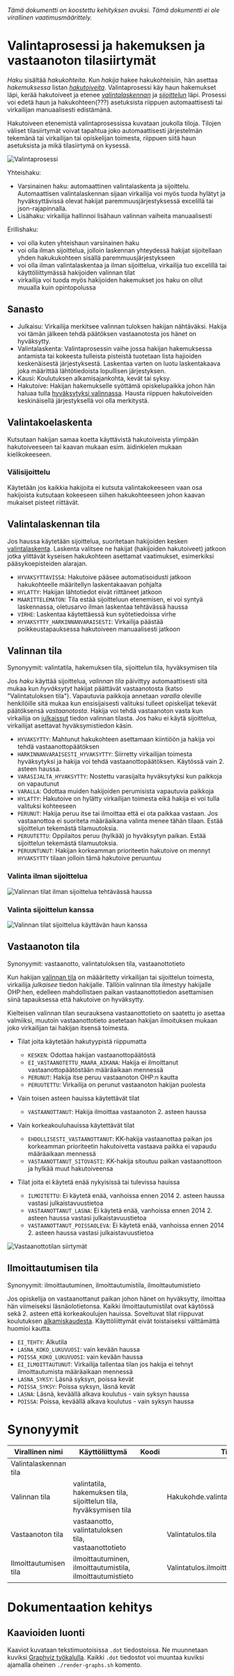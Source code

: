 *Tämä dokumentti on koostettu kehityksen avuksi. Tämä dokumentti ei ole
virallinen vaatimusmäärittely.*

# Valintaprosessi ja hakemuksen ja vastaanoton tilasiirtymät

*Haku* sisältää *hakukohteita*. Kun *hakija* hakee hakukohteisiin, hän asettaa
*hakemuksessa* listan *[hakutoiveita](#hakutoive)*. Valintaprosessi käy haun
hakemukset läpi, kerää hakutoiveet ja etenee
*[valintalaskennan](#valintalaskennan-tila)* ja
*[sijoittelun](#valinnan-tila)* läpi. Prosessi voi edetä haun ja
hakukohteen(???) asetuksista riippuen automaattisesti tai virkailijan
manuaalisesti edistämänä.

Hakutoiveen etenemistä valintaprosessissa kuvataan joukolla tiloja. Tilojen
väliset tilasiirtymät voivat tapahtua joko automaattisesti järjestelmän
tekemänä tai virkailijan tai opiskelijan toimesta, riippuen siitä haun
asetuksista ja mikä tilasiirtymä on kysessä.

![Valintaprosessi](img/valintaprosessi.png)

Yhteishaku:
* Varsinainen haku: automaattinen valintalaskenta ja sijoittelu. Automaattisen valintalaskennan sijaan virkailija voi
  myös tuoda hylätyt ja hyväksyttävissä olevat hakijat paremmuusjärjestyksessä excelillä tai json-rajapinnalla.
* Lisähaku: virkailija hallinnoi lisähaun valinnan vaiheita manuaalisesti

Erillishaku:
* voi olla kuten yhteishaun varsinainen haku
* voi olla ilman sijoittelua, jolloin laskennan yhteydessä hakijat sijoitellaan yhden hakukukohteen sisällä paremmuusjärjestykseen
* voi olla ilman valintalaskentaa ja ilman sijoittelua, virkailija tuo excelillä tai käyttöliittymässä hakijoiden valinnan tilat
* virkailija voi tuoda myös hakijoiden hakemukset jos haku on ollut muualla kuin opintopolussa


## Sanasto

- <a name="julkaisu">Julkaisu</a>: Virkailija merkitsee valinnan tuloksen
  hakijan nähtäväksi. Hakija voi tämän jälkeen tehdä päätöksen vastaanotosta
  jos hänet on hyväksytty.
- <a name="valintalaskenta">Valintalaskenta</a>: Valintaprosessin vaihe jossa
  hakijan hakemuksessa antamista tai kokeesta tulleista pisteistä tuotetaan
  lista hajioiden keskenäisestä järjestyksestä. Laskentaa varten on luotu
  laskentakaava joka määrittää lähtötiedoista lopullisen järjestyksen.
- <a name="kausi">Kausi</a>: Koulutuksen alkamisajankohta, kevät tai syksy.
- <a name="hakutoive">Hakutoive</a>: Hakijan hakemukselle syöttämä
  opiskelupaikka johon hän haluaa tulla [hyväksytyksi
  valinnassa](#valinnan-tila). Hausta riippuen hakutoiveiden keskinäisellä
  järjestyksellä voi olla merkitystä.


## Valintakoelaskenta

Kutsutaan hakijan samaa koetta käyttävistä hakutoiveista ylimpään hakutoiveeseen tai kaavan mukaan esim. äidinkielen
mukaan kielikokeeseen.


### Välisijoittelu

Käytetään jos kaikkia hakijoita ei kutsuta valintakokeeseen vaan osa
hakijoista kutsutaan kokeeseen siihen hakukohteeseen johon kaavan mukaiset
pisteet riittävät.


<a name="valintalaskennan-tila"></a>
## Valintalaskennan tila

Jos haussa käytetään sijoittelua, suoritetaan hakijoiden kesken
[valintalaskenta](#valintalaskenta). Laskenta valitsee ne hakijat (hakijoiden
hakutoiveet) jatkoon jotka ylittävät kyseisen hakukohteen asettamat
vaatimukset, esimerkiksi pääsykoepisteiden alarajan.

- `HYVAKSYTTAVISSA`: Hakutoive pääsee automatisoidusti jatkoon hakukohteelle
  määritellyn laskentakaavan pohjalta
- `HYLATTY`: Hakijan lähtotiedot eivät riittäneet jatkoon
- `MAARITTELEMATON`: Tila estää sijoitteluun etenemisen, ei voi syntyä
  laskennassa, oletusarvo ilman laskentaa tehtävässä haussa
- `VIRHE`: Laskentaa käytettäessä kun syötetiedoissa virhe
- `HYVAKSYTTY_HARKINNANVARAISESTI`: Virkailija päästää poikkeustapauksessa
  hakutoiveen manuaalisesti jatkoon


<a name="valinnan-tila"></a>
## Valinnan tila

Synonyymit: valintatila, hakemuksen tila, sijoittelun tila, hyväksymisen tila

Jos *haku* käyttää sijoittelua, *valinnan tila* päivittyy automaattisesti sitä
mukaa kun *hyväksytyt* hakijat päättävät vastaanotosta (katso "Valintatuloksen
tila"). Vapautuvia paikkoja annetaan *varalla* oleville henkilöille sitä mukaa
kun ensisijaisesti valituksi tulleet opiskelijat tekevät päätöksensä
*vastaanotosta*. Hakija voi tehdä vastaanoton vasta kun virkailija on
[julkaissut](#julkaisu) tiedon valinnan tilasta. Jos haku ei käytä
sijoittelua, virkailijat asettavat hyväksymistiedon käsin.

- `HYVAKSYTTY`: Mahtunut hakukohteen asettamaan kiintiöön ja hakija voi tehdä
  vastaanottopäätöksen
- `HARKINNANVARAISESTI_HYVAKSYTTY`: Siirretty virkailijan toimesta
  hyväksytyksi ja hakija voi tehdä vastaanottopäätöksen. Käytössä vain 2.
  asteen haussa.
- `VARASIJALTA_HYVAKSYTTY`: Nostettu varasijalta hyväksytyksi kun paikkoja on
  vapautunut
- `VARALLA`: Odottaa muiden hakijoiden perumisista vapautuvia paikkoja
- `HYLATTY`: Hakutoive on hylätty virkailijan toimesta eikä hakija ei voi
  tulla valituksi kohteeseen
- `PERUNUT`: Hakija peruu itse tai ilmoittaa että ei ota paikkaa vastaan. Jos
  vastaanottoa ei suoriteta määräaikana valinta menee tähän tilaan. Estää
  sijoittelun tekemästä tilamuutoksia.
- `PERUUTETTU`: Oppilaitos peruu (hylkää) jo hyväksytyn paikan. Estää
  sijoittelun tekemästä tilamuutoksia.
- `PERUUNTUNUT`: Hakijan korkeamman prioriteetin hakutoive on mennyt
  `HYVAKSYTTY` tilaan jolloin tämä hakutoive peruuntuu


### Valinta ilman sijoittelua

![Valinnan tilat ilman sijoittelua tehtävässä haussa](img/valintatila_ilman_sijoittelua.png)


### Valinta sijoittelun kanssa

![Valinnan tilat sijoittelua käyttävän haun kanssa](img/valintatila_sijoittelulla.png)


<a name="vastaanoton-tila"></a>
## Vastaanoton tila

Synonyymit: vastaanotto, valintatuloksen tila, vastaanottotieto

Kun hakijan [valinnan tila](#valinnan-tila) on määäritetty virkailijan tai
sijoittelun toimesta, virkailija *julkaisee* tiedon hakijalle. Tällöin
valinnan tila ilmestyy hakijalle OHP:hen, edelleen mahdollistaen paikan
vastaanottotiedon asettamisen siinä tapauksessa että hakutoive on hyväksytty.

Kielteisen valinnan tilan seurauksena vastaanottotieto on saatettu jo asettaa
valmiiksi, muutoin vastaanottotieto asetetaan hakijan ilmoituksen mukaan joko
virkailijan tai hakijan itsensä toimesta.

- Tilat joita käytetään hakutyypistä riippumatta
  - `KESKEN`: Odottaa hakijan vastaanottopäätöstä
  - `EI_VASTAANOTETTU_MAARA_AIKANA`: Hakija ei ilmoittanut
    vastaanottopäätöstään määräaikaan mennessä
  - `PERUNUT`: Hakija itse peruu vastaanoton OHP:n kautta
  - `PERUUTETTU`: Virkailija on perunut vastaanoton hakijan puolesta

- Vain toisen asteen hauissa käytettävät tilat
  - `VASTAANOTTANUT`: Hakija ilmoittaa vastaanoton 2. asteen haussa

- Vain korkeakouluhauissa käytettävät tilat
  - `EHDOLLISESTI_VASTAANOTTANUT`: KK-hakija vastaanottaa paikan jos
    korkeamman prioriteetin hakutoivetta vastaava paikka ei vapaudu
    määräaikaan mennessä
  - `VASTAANOTTANUT_SITOVASTI`: KK-hakija sitoutuu paikan vastaanottoon ja
    hylkää muut hakutoiveensa

- Tilat joita ei käytetä enää nykyisissä tai tulevissa hauissa
  - `ILMOITETTU`: Ei käytetä enää, vanhoissa ennen 2014 2. asteen haussa
    vastasi julkaistavuustietoa
  - `VASTAANOTTANUT_LASNA`: Ei käytetä enää, vanhoissa ennen 2014 2. asteen
    haussa vastasi julkaistavuustietoa
  - `VASTAANOTTANUT_POISSAOLEVA`: Ei käytetä enää, vanhoissa ennen 2014 2.
    asteen haussa vastasi julkaistavuustietoa

![Vastaanottotilan siirtymät](img/vastaanotto.png)


<a name="ilmoittautumisen-tila"></a>
## Ilmoittautumisen tila

Synonyymit: ilmoittautuminen, ilmoittautumistila, ilmoittautumistieto

Jos opiskelija on vastaanottanut paikan johon hänet on hyväksytty, ilmoittaa
hän viimeiseksi läsnäolotietonsa. Kaikki ilmoittautumistilat ovat käytössä
sekä 2. asteen että korkeakoulujen hauissa. Soveltuvat tilat riippuvat
koulutuksen [alkamiskaudesta](#kausi). Käyttöliittymät eivät toistaiseksi
välttämättä huomioi kautta.

- `EI_TEHTY`: Alkutila
- `LASNA_KOKO_LUKUVUOSI`: vain kevään haussa
- `POISSA_KOKO_LUKUVUOSI`: vain kevään haussa
- `EI_ILMOITTAUTUNUT`: Virkailija tallentaa tilan jos hakija ei tehnyt
  ilmoittautumista määräaikaan mennessä
- `LASNA_SYKSY`: Läsnä syksyn, poissa kevät
- `POISSA_SYKSY`: Poissa syksyn, läsnä kevät
- `LASNA`: Läsnä, keväällä alkava koulutus - vain syksyn haussa
- `POISSA`: Poissa, keväällä alkava koulutus - vain syksyn haussa


# Synonyymit

| Virallinen nimi       | Käyttöliittymä                                                    | Koodi | Tietokanta |
| --------------------- | ----------------------------------------------------------------- | ----- | ---------- |
| Valintalaskennan tila |                                                                   |       |
| Valinnan tila         | valintatila, hakemuksen tila, sijoittelun tila, hyväksymisen tila |       | Hakukohde.valintatapajonot.hakemukset.tila
| Vastaanoton tila      | vastaanotto, valintatuloksen tila, vastaanottotieto               |       | Valintatulos.tila
| Ilmoittautumisen tila | ilmoittautuminen, ilmoittautumistila, ilmoittautumistieto         |       | Valintatulos.ilmoittautumisTila


# Dokumentaation kehitys

## Kaavioiden luonti

Kaaviot kuvataan tekstimuotoisissa `.dot` tiedostoissa. Ne muunnetaan kuviksi
[Graphviz työkalulla](http://www.graphviz.org/). Kaikki `.dot` tiedostot voi
muuntaa kuviksi ajamalla oheinen `./render-graphs.sh` komento.

